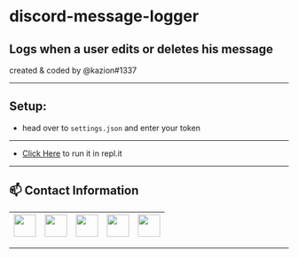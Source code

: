 # discord-message-logger
Logs when a user edits or deletes his message
---

created & coded by @kazion#1337

---
## Setup:
- head over to `settings.json` and enter your token

---

- [Click Here](https://repl.it/github/kazion1337/discord-message-logger) to run it in repl.it

-----

## 📫 Contact Information
<a href="https://www.instagram.com/kazionluvsyou/"><img src="https://cdn4.iconfinder.com/data/icons/social-media-logos-6/512/62-instagram-256.png" width="40"></a>|<a href="https://twitter.com/codeineswervin"><img src="https://cdn2.iconfinder.com/data/icons/social-media-2285/512/1_Twitter3_colored_svg-128.png" width="40"></a>|<a href="https://www.youtube.com/channel/UC8qf6C2JgE_QDjVw75rVFpQ"><img src="https://cdn2.iconfinder.com/data/icons/social-media-icon-set-6/94/youtube-256.png" width="40"></a>|<a href="https://discord.gg/pfps"><img src="https://cdn0.iconfinder.com/data/icons/free-social-media-set/24/discord-512.png" width="40"></a>|<a href="mailto:kazion1337@protonmail.com"><img src="https://image.flaticon.com/icons/svg/281/281769.svg" width="40"></a>|
|--|--|--|--|--| 

-----

